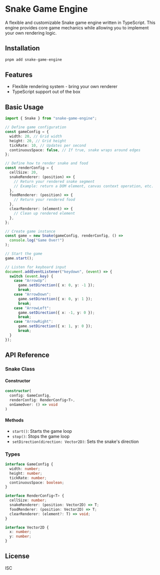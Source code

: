 # Snake Game Engine

A flexible and customizable Snake game engine written in TypeScript. This engine provides core game mechanics while allowing you to implement your own rendering logic.

## Installation

```bash
pnpm add snake-game-engine
```

## Features

- Flexible rendering system - bring your own renderer
- TypeScript support out of the box

## Basic Usage

```typescript
import { Snake } from "snake-game-engine";

// Define game configuration
const gameConfig = {
  width: 20, // Grid width
  height: 20, // Grid height
  tickRate: 10, // Updates per second
  continuousSpace: false, // If true, snake wraps around edges
};

// Define how to render snake and food
const renderConfig = {
  cellSize: 20,
  snakeRenderer: (position) => {
    // Return your rendered snake segment
    // Example: return a DOM element, canvas context operation, etc.
  },
  foodRenderer: (position) => {
    // Return your rendered food
  },
  clearRenderer: (element) => {
    // Clean up rendered element
  },
};

// Create game instance
const game = new Snake(gameConfig, renderConfig, () =>
  console.log("Game Over!")
);

// Start the game
game.start();

// Listen for keyboard input
document.addEventListener("keydown", (event) => {
  switch (event.key) {
    case "ArrowUp":
      game.setDirection({ x: 0, y: -1 });
      break;
    case "ArrowDown":
      game.setDirection({ x: 0, y: 1 });
      break;
    case "ArrowLeft":
      game.setDirection({ x: -1, y: 0 });
      break;
    case "ArrowRight":
      game.setDirection({ x: 1, y: 0 });
      break;
  }
});
```

## API Reference

### Snake Class

#### Constructor

```typescript
constructor(
  config: GameConfig,
  renderConfig: RenderConfig<T>,
  onGameOver: () => void
)
```

#### Methods

- `start()`: Starts the game loop
- `stop()`: Stops the game loop
- `setDirection(direction: Vector2D)`: Sets the snake's direction

### Types

```typescript
interface GameConfig {
  width: number;
  height: number;
  tickRate: number;
  continuousSpace: boolean;
}

interface RenderConfig<T> {
  cellSize: number;
  snakeRenderer: (position: Vector2D) => T;
  foodRenderer: (position: Vector2D) => T;
  clearRenderer: (element?: T) => void;
}

interface Vector2D {
  x: number;
  y: number;
}
```

## License

ISC
